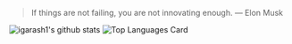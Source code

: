 >If things are not failing, you are not innovating enough. ― Elon Musk

![igarash1's github stats](https://github-readme-stats.vercel.app/api?username=igarash1&show_icons=true&theme=compact)
![Top Languages Card](https://github-readme-stats.vercel.app/api/top-langs/?username=igarash1&layout=compact)
